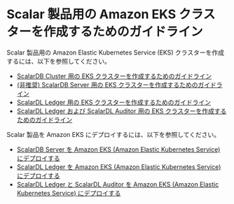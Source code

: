 # Scalar 製品用の Amazon EKS クラスターを作成するためのガイドライン

Scalar 製品用の Amazon Elastic Kubernetes Service (EKS) クラスターを作成するには、以下を参照してください。

* [ScalarDB Cluster 用の EKS クラスターを作成するためのガイドライン](CreateEKSClusterForScalarDBCluster.md)
* [(非推奨) ScalarDB Server 用の EKS クラスターを作成するためのガイドライン](CreateEKSClusterForScalarDB.md)
* [ScalarDL Ledger 用の EKS クラスターを作成するためのガイドライン](CreateEKSClusterForScalarDL.md)
* [ScalarDL Ledger および ScalarDL Auditor 用の EKS クラスターを作成するためのガイドライン](CreateEKSClusterForScalarDLAuditor.md)

Scalar 製品を Amazon EKS にデプロイするには、以下を参照してください。

* [ScalarDB Server を Amazon EKS (Amazon Elastic Kubernetes Service) にデプロイする](ManualDeploymentGuideScalarDBServerOnEKS.md)
* [ScalarDL Ledger を Amazon EKS (Amazon Elastic Kubernetes Service) にデプロイする](ManualDeploymentGuideScalarDLOnEKS.md)
* [ScalarDL Ledger と ScalarDL Auditor を Amazon EKS (Amazon Elastic Kubernetes Service) にデプロイする](ManualDeploymentGuideScalarDLAuditorOnEKS.md)
